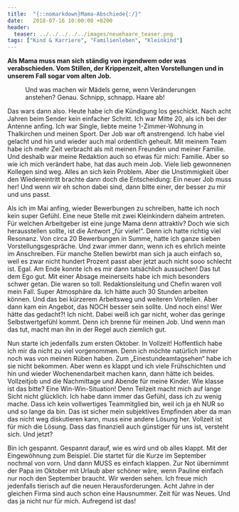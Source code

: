 ```yaml
---
title:  "{::nomarkdown}Mama-Abschiede{:/}"
date:   2018-07-16 10:00:00 +0200
header:
  teaser: ../../../../../images/neuehaare_teaser.png
tags: ["Kind & Karriere", "Familienleben", "Kleinkind"]
---
```


**Als Mama muss man sich ständig von irgendwem oder was verabschieden. Vom Stillen, der Krippenzeit, alten Vorstellungen und in unserem Fall sogar vom alten Job.**

<figure>
  <img src="../../../../../images/neuehaare.png" alt="">
  <figcaption>Und was machen wir Mädels gerne, wenn Veränderungen anstehen? Genau. Schnipp, schnapp. Haare ab!</figcaption>
</figure>

Das wars dann also. Heute habe ich die Kündigung los geschickt. Nach acht Jahren beim Sender kein einfacher Schritt. Ich war Mitte 20, als ich bei der Antenne anfing. Ich war Single, liebte meine 1-Zimmer-Wohnung in Thalkirchen und meinen Sport. Der Job war oft anstrengend. Ich habe viel gelacht und hin und wieder auch mal ordentlich geheult. Mit meinem Team habe ich mehr Zeit verbracht als mit meinen Freunden und meiner Familie. Und deshalb war meine Redaktion auch so etwas für mich: Familie. Aber so wie ich mich verändert habe, hat das auch mein Job. Viele lieb gewonnenen Kollegen sind weg. Alles an sich kein Problem. Aber die Unstimmigkeit über den Wiedereintritt brachte dann doch die Entscheidung: Ein neuer Job muss her! Und wenn wir eh schon dabei sind, dann bitte einer, der besser zu mir und uns passt. 

Als ich im Mai anfing, wieder Bewerbungen zu schreiben, hatte ich noch kein super Gefühl. Eine neue Stelle mit zwei Kleinkindern daheim antreten. Für welchen Arbeitgeber ist eine junge Mama denn attraktiv? Doch wie sich herausstellen sollte, ist die Antwort „für viele!“. Denn ich hatte richtig viel Resonanz. Von circa 20 Bewerbungen in Summe, hatte ich ganze sieben Vorstellungsgespräche. Und zwar immer dann, wenn ich es ehrlich meinte im Anschreiben. Für manche Stellen bewirbt man sich ja auch einfach so, weil es zwar nicht hundert Prozent passt aber jetzt auch nicht sooo schlecht ist. Egal. Am Ende konnte ich es mir dann tatsächlich aussuchen! Das tut dem Ego gut. Mit einer Absage meinerseits habe ich mich besonders schwer getan. Die waren so toll. Redaktionsleitung und Chefin waren voll mein Fall. Super Atmosphäre da. Ich hätte auch 30 Stunden arbeiten können. Und das bei kürzerem Arbeitsweg und weiteren Vorteilen. Aber dann kam ein Angebot, das NOCH besser sein sollte. Und noch eins! Wer hätte das gedacht?! Ich nicht. Dabei weiß ich gar nicht, woher das geringe Selbstwertgefühl kommt. Denn ich brenne für meinen Job. Und wenn man das tut, macht man ihn in der Regel auch ziemlich gut.

Nun starte ich jedenfalls zum ersten Oktober. In Vollzeit! Hoffentlich habe ich mir da nicht zu viel vorgenommen. Denn ich möchte natürlich immer noch was von meinen Rüben haben. Zum „Einestundeamtagsehen“ habe ich sie nicht bekommen. Aber wenn es klappt und ich viele Frühschichten und hin und wieder Wochenendarbeit machen kann, dann hätte ich beides. Vollzeitjob und die Nachmittage und Abende für meine Kinder. Wie klasse ist das bitte? Eine Win-Win-Situation! Denn Teilzeit macht mich auf lange Sicht nicht glücklich. Ich habe dann immer das Gefühl, dass ich zu wenig mache. Dass ich kein vollwertiges Teammitglied bin, weil ich ja eh NUR so und so lange da bin. Das ist sicher mein subjektives Empfinden aber da man das nicht weg diskutieren kann, muss eine andere Lösung her. Vollzeit ist für mich die Lösung. Dass das finanziell auch günstiger für uns ist, versteht sich. Und jetzt? 

Bin ich gespannt. Gespannt darauf, wie es wird und ob alles klappt. Mit der Eingewöhnung zum Beispiel. Die startet für die Kurze im September nochmal von vorn. Und dann MUSS es einfach klappen. Zur Not übernimmt der Papa im Oktober mit Urlaub aber schöner wäre, wenn Pauline einfach nur noch den September braucht. Wir werden sehen. Ich freue mich jedenfalls tierisch auf die neuen Herausforderungen. Acht Jahre in der gleichen Firma sind auch schon eine Hausnummer. Zeit für was Neues. Und das ja nicht nur für mich. Aufregend ist das!



   






































